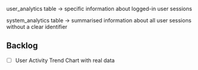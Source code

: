 user_analytics table &rarr; specific information about logged-in user sessions

system_analytics table &rarr; summarised information about all user sessions without a clear identifier

## Backlog
- [ ] User Activity Trend Chart with real data